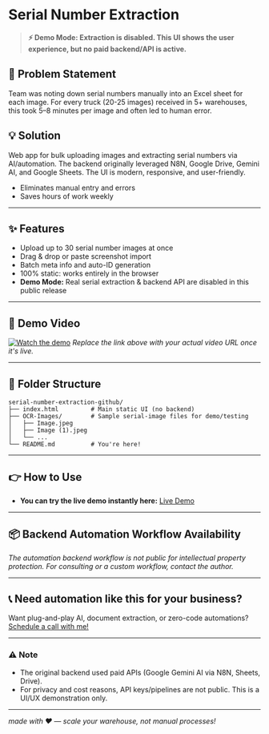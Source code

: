 # Serial Number Extraction 

> **⚡ Demo Mode: Extraction is disabled. This UI shows the user experience, but no paid backend/API is active.**

## 🚩 Problem Statement
Team was noting down serial numbers manually into an Excel sheet for each image. For every truck (20-25 images) received in 5+ warehouses, this took 5–8 minutes per image and often led to human error.

## 💡 Solution
Web app for bulk uploading images and extracting serial numbers via AI/automation. The backend originally leveraged N8N, Google Drive, Gemini AI, and Google Sheets. The UI is modern, responsive, and user-friendly.

- Eliminates manual entry and errors
- Saves hours of work weekly

---

## ✨ Features
- Upload up to 30 serial number images at once
- Drag & drop or paste screenshot import
- Batch meta info and auto-ID generation
- 100% static: works entirely in the browser
- **Demo Mode:** Real serial extraction & backend API are disabled in this public release

---

## 🎥 Demo Video
[![Watch the demo](https://img.shields.io/badge/Watch%20Demo%20Video-blue?logo=youtube)](https://youtu.be/r8D6CVWVBps)
*Replace the link above with your actual video URL once it's live.*

---

## 📁 Folder Structure
```
serial-number-extraction-github/
├── index.html         # Main static UI (no backend)
├── OCR-Images/        # Sample serial-image files for demo/testing
│   ├── Image.jpeg
│   ├── Image (1).jpeg
│   └── ...
└── README.md          # You're here!
```

---

## 👉 How to Use
- **You can try the live demo instantly here:** [Live Demo](https://abish-gupta.github.io/serial-number-extraction)

---

## 📦 Backend Automation Workflow Availability
_The automation backend workflow is not public for intellectual property protection. For consulting or a custom workflow, contact the author._

---

## 📞 Need automation like this for your business?
Want plug-and-play AI, document extraction, or zero-code automations? [Schedule a call with me!](https://calendar.app.google/7z5QueuRqQaQTiRBA)

---

### ⚠️ Note
- The original backend used paid APIs (Google Gemini AI via N8N, Sheets, Drive).
- For privacy and cost reasons, API keys/pipelines are not public. This is a UI/UX demonstration only.

---

*made with ❤️ — scale your warehouse, not manual processes!*
